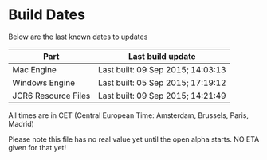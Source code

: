 # Build Dates

Below are the last known dates to updates

Part | Last build update
-----|-----
Mac Engine | Last built: 09 Sep 2015; 14:03:13
Windows Engine | Last built: 05 Sep 2015; 17:19:12
JCR6 Resource Files | Last built: 09 Sep 2015; 14:21:49
All times are in CET (Central European Time: Amsterdam, Brussels, Paris, Madrid)


Please note this file has no real value yet until the open alpha starts. NO ETA given for that yet!
